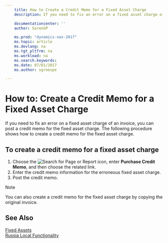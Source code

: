 ```yaml
---
    title: How to Create a Credit Memo for a Fixed Asset Charge
    description: If you need to fix an error on a fixed asset charge of an invoice, you can post a credit memo for the fixed asset charge.

    documentationcenter: ''
    author: SorenGP

    ms.prod: "dynamics-nav-2017"
    ms.topic: article
    ms.devlang: na
    ms.tgt_pltfrm: na
    ms.workload: na
    ms.search.keywords:
    ms.date: 07/01/2017
    ms.author: sgroespe

---
```

# How to: Create a Credit Memo for a Fixed Asset Charge
If you need to fix an error on a fixed asset charge of an invoice, you can post a credit memo for the fixed asset charge. The following procedure shows how to create a credit memo for the fixed asset charge.  

## To create a credit memo for a fixed asset charge  

1.  Choose the ![Search for Page or Report](../../media/ui-search/search_small.png "Search for Page or Report icon") icon, enter **Purchase Credit Memo**, and then choose the related link.  
2.  Enter the credit memo information for the erroneous fixed asset charge.  
3.  Post the credit memo.  

> [!NOTE]  
>  You can also create a credit memo for the fixed asset charge by copying the original invoice.  

## See Also  
[Fixed Assets](../../fa-manage.md)    
[Russia Local Functionality](russia-local-functionality.md)
